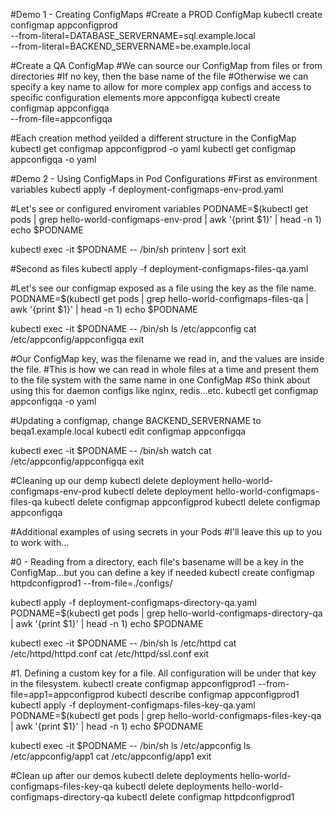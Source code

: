 #Demo 1 - Creating ConfigMaps
#Create a PROD ConfigMap
kubectl create configmap appconfigprod \
    --from-literal=DATABASE_SERVERNAME=sql.example.local \
    --from-literal=BACKEND_SERVERNAME=be.example.local


#Create a QA ConfigMap
#We can source our ConfigMap from files or from directories
#If no key, then the base name of the file
#Otherwise we can specify a key name to allow for more complex app configs and access to specific configuration elements
more appconfigqa
kubectl create configmap appconfigqa \
    --from-file=appconfigqa


#Each creation method yeilded a different structure in the ConfigMap
kubectl get configmap appconfigprod -o yaml
kubectl get configmap appconfigqa -o yaml




#Demo 2 - Using ConfigMaps in Pod Configurations
#First as environment variables
kubectl apply -f deployment-configmaps-env-prod.yaml


#Let's see or configured enviroment variables
PODNAME=$(kubectl get pods | grep hello-world-configmaps-env-prod | awk '{print $1}' | head -n 1)
echo $PODNAME


kubectl exec -it $PODNAME -- /bin/sh 
printenv | sort
exit


#Second as files
kubectl apply -f deployment-configmaps-files-qa.yaml


#Let's see our configmap exposed as a file using the key as the file name.
PODNAME=$(kubectl get pods | grep hello-world-configmaps-files-qa | awk '{print $1}' | head -n 1)
echo $PODNAME


kubectl exec -it $PODNAME -- /bin/sh 
ls /etc/appconfig
cat /etc/appconfig/appconfigqa
exit


#Our ConfigMap key, was the filename we read in, and the values are inside the file.
#This is how we can read in whole files at a time and present them to the file system with the same name in one ConfigMap
#So think about using this for daemon configs like nginx, redis...etc.
kubectl get configmap appconfigqa -o yaml


#Updating a configmap, change BACKEND_SERVERNAME to beqa1.example.local
kubectl edit configmap appconfigqa


kubectl exec -it $PODNAME -- /bin/sh 
watch cat /etc/appconfig/appconfigqa
exit



#Cleaning up our demp
kubectl delete deployment hello-world-configmaps-env-prod
kubectl delete deployment hello-world-configmaps-files-qa
kubectl delete configmap appconfigprod
kubectl delete configmap appconfigqa


#Additional examples of using secrets in your Pods
#I'll leave this up to you to work with...


#0 - Reading from a directory, each file's basename will be a key in the ConfigMap...but you can define a key if needed
kubectl create configmap httpdconfigprod1 --from-file=./configs/

kubectl apply -f deployment-configmaps-directory-qa.yaml
PODNAME=$(kubectl get pods | grep hello-world-configmaps-directory-qa | awk '{print $1}' | head -n 1)
echo $PODNAME

kubectl exec -it $PODNAME -- /bin/sh 
ls /etc/httpd
cat /etc/httpd/httpd.conf
cat /etc/httpd/ssl.conf
exit



#1. Defining a custom key for a file. All configuration will be under that key in the filesystem.
kubectl create configmap appconfigprod1 --from-file=app1=appconfigprod
kubectl describe configmap appconfigprod1
kubectl apply -f deployment-configmaps-files-key-qa.yaml
PODNAME=$(kubectl get pods | grep hello-world-configmaps-files-key-qa | awk '{print $1}' | head -n 1)
echo $PODNAME

kubectl exec -it $PODNAME -- /bin/sh 
ls /etc/appconfig
ls /etc/appconfig/app1
cat /etc/appconfig/app1
exit



#Clean up after our demos
kubectl delete deployments hello-world-configmaps-files-key-qa
kubectl delete deployments hello-world-configmaps-directory-qa
kubectl delete configmap httpdconfigprod1

